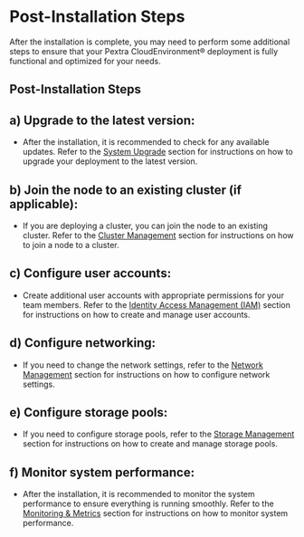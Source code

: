 # Post-Installation Steps
After the installation is complete, you may need to perform some additional steps to ensure that your Pextra CloudEnvironment® deployment is fully functional and optimized for your needs.

## Post-Installation Steps
## a) Upgrade to the latest version:
   - After the installation, it is recommended to check for any available updates. Refer to the [System Upgrade](../user-guide/nodes/system-upgrade.md) section for instructions on how to upgrade your deployment to the latest version.

## b) Join the node to an existing cluster (if applicable):
   - If you are deploying a cluster, you can join the node to an existing cluster. Refer to the [Cluster Management](../user-guide/clusters.md) section for instructions on how to join a node to a cluster.

## c) Configure user accounts:
   - Create additional user accounts with appropriate permissions for your team members. Refer to the [Identity Access Management (IAM)](../user-guide/organizations/iam.md) section for instructions on how to create and manage user accounts.

## d) Configure networking:
   - If you need to change the network settings, refer to the [Network Management](../user-guide/networks.md) section for instructions on how to configure network settings.

## e) Configure storage pools:
   - If you need to configure storage pools, refer to the [Storage Management](../user-guide/storage.md) section for instructions on how to create and manage storage pools.

## f) Monitor system performance:
   - After the installation, it is recommended to monitor the system performance to ensure everything is running smoothly. Refer to the [Monitoring & Metrics](../user-guide/monitoring-metrics.md) section for instructions on how to monitor system performance.
